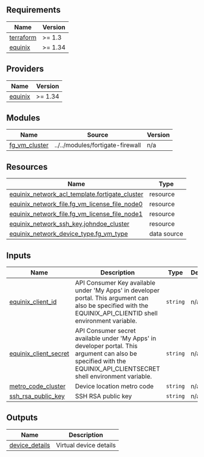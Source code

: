 <!-- BEGIN_TF_DOCS -->
## Requirements

| Name | Version |
|------|---------|
| <a name="requirement_terraform"></a> [terraform](#requirement\_terraform) | >= 1.3 |
| <a name="requirement_equinix"></a> [equinix](#requirement\_equinix) | >= 1.34 |

## Providers

| Name | Version |
|------|---------|
| <a name="provider_equinix"></a> [equinix](#provider\_equinix) | >= 1.34 |

## Modules

| Name | Source | Version |
|------|--------|---------|
| <a name="module_fg_vm_cluster"></a> [fg\_vm\_cluster](#module\_fg\_vm\_cluster) | ../../modules/fortigate-firewall | n/a |

## Resources

| Name | Type |
|------|------|
| [equinix_network_acl_template.fortigate_cluster](https://registry.terraform.io/providers/equinix/equinix/latest/docs/resources/network_acl_template) | resource |
| [equinix_network_file.fg_vm_license_file_node0](https://registry.terraform.io/providers/equinix/equinix/latest/docs/resources/network_file) | resource |
| [equinix_network_file.fg_vm_license_file_node1](https://registry.terraform.io/providers/equinix/equinix/latest/docs/resources/network_file) | resource |
| [equinix_network_ssh_key.johndoe_cluster](https://registry.terraform.io/providers/equinix/equinix/latest/docs/resources/network_ssh_key) | resource |
| [equinix_network_device_type.fg_vm_type](https://registry.terraform.io/providers/equinix/equinix/latest/docs/data-sources/network_device_type) | data source |

## Inputs

| Name | Description | Type | Default | Required |
|------|-------------|------|---------|:--------:|
| <a name="input_equinix_client_id"></a> [equinix\_client\_id](#input\_equinix\_client\_id) | API Consumer Key available under 'My Apps' in developer portal. This argument can also be specified with the EQUINIX\_API\_CLIENTID shell environment variable. | `string` | n/a | yes |
| <a name="input_equinix_client_secret"></a> [equinix\_client\_secret](#input\_equinix\_client\_secret) | API Consumer secret available under 'My Apps' in developer portal. This argument can also be specified with the EQUINIX\_API\_CLIENTSECRET shell environment variable. | `string` | n/a | yes |
| <a name="input_metro_code_cluster"></a> [metro\_code\_cluster](#input\_metro\_code\_cluster) | Device location metro code | `string` | n/a | yes |
| <a name="input_ssh_rsa_public_key"></a> [ssh\_rsa\_public\_key](#input\_ssh\_rsa\_public\_key) | SSH RSA public key | `string` | n/a | yes |

## Outputs

| Name | Description |
|------|-------------|
| <a name="output_device_details"></a> [device\_details](#output\_device\_details) | Virtual device details |
<!-- END_TF_DOCS -->